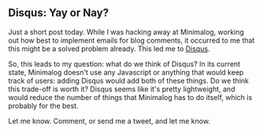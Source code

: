 ## Disqus: Yay or Nay?

Just a short post today. While I was hacking away at Minimalog, working out
how best to implement emails for blog comments, it occurred to me that this
might be a solved problem already. This led me to
[Disqus](http://disqus.com/).

So, this leads to my question: what do we think of Disqus? In its current
state, Minimalog doesn't use any Javascript or anything that would keep track
of users: adding Disqus would add both of these things. Do we think this
trade-off is worth it? Disqus seems like it's pretty lightweight, and would
reduce the number of things that Minimalog has to do itself, which is
probably for the best.

Let me know. Comment, or send me a tweet, and let me know.


